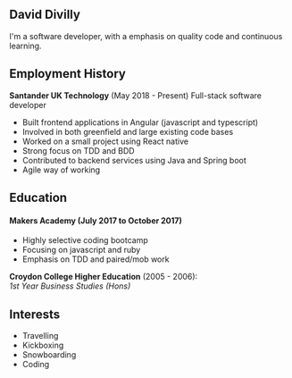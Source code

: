 ## David Divilly

I'm a software developer, with a emphasis on quality code and continuous learning.

## Employment History

**Santander UK Technology** (May 2018 - Present)
Full-stack software developer
- Built frontend applications in Angular (javascript and typescript)
- Involved in both greenfield and large existing code bases
- Worked on a small project using React native
- Strong focus on TDD and BDD
- Contributed to backend services using Java and Spring boot
- Agile way of working

## Education

#### Makers Academy (July 2017 to October 2017)
 - Highly selective coding bootcamp
 - Focusing on javascript and ruby
 - Emphasis on TDD and paired/mob work

**Croydon College Higher Education** (2005 - 2006):      
*1st Year Business Studies (Hons)*

## Interests
 - Travelling 
 - Kickboxing
 - Snowboarding
 - Coding
